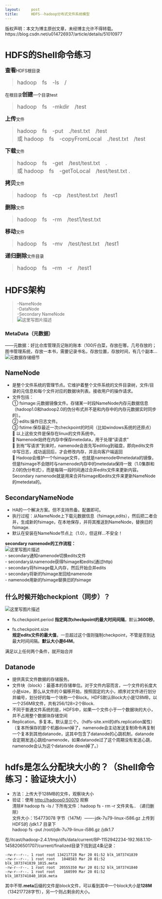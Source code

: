 ```yaml
---
layout:     post
title:      HDFS--hadoop分布式文件系统模型
---
```

<div id="article_content" class="article_content clearfix csdn-tracking-statistics" data-pid="blog" data-mod="popu_307" data-dsm="post">
								<div class="article-copyright">
					版权声明：本文为博主原创文章，未经博主允许不得转载。					https://blog.csdn.net/u014726937/article/details/51010977				</div>
								            <div id="content_views" class="markdown_views prism-atom-one-dark">
							<!-- flowchart 箭头图标 勿删 -->
							<svg xmlns="http://www.w3.org/2000/svg" style="display: none;"><path stroke-linecap="round" d="M5,0 0,2.5 5,5z" id="raphael-marker-block" style="-webkit-tap-highlight-color: rgba(0, 0, 0, 0);"></path></svg>
							<h1 id="hdfs的shell命令练习">HDFS的Shell命令练习</h1>

<p><font size="4"><strong>查看</strong></font>HDFS根目录</p>

<blockquote>
  <p><font size="4"> hadoop　fs　-ls　/</font></p>
</blockquote>

<p>在根目录<font size="4"><strong>创建</strong></font>一个目录test</p>

<blockquote>
  <p><font size="4">hadoop　fs　-mkdir　/test </font></p>
</blockquote>

<p><font size="4"><strong>上传</strong></font>文件</p>

<blockquote>
  <p><font size="4">hadoop　fs　-put　./test.txt　/test　 <br>
  或 hadoop　fs　-copyFromLocal　./test.txt　/test</font></p>
</blockquote>

<p><font size="4"><strong>下载</strong></font>文件</p>

<blockquote>
  <p><font size="4">hadoop　fs　-get　/test/test.txt　. <br>
  或 hadoop　fs　-getToLocal　/test/test.txt .</font></p>
</blockquote>

<p><font size="4"><strong>拷贝</strong></font>文件</p>

<blockquote>
  <p><font size="4">hadoop　fs　-cp　/test/test.txt　/test1  </font></p>
</blockquote>

<p><font size="4"><strong>删除</strong></font>文件</p>

<blockquote>
  <p><font size="4">hadoop　fs　-rm　/test1/test.txt </font></p>
</blockquote>

<p><font size="4"><strong>移动</strong></font>文件</p>

<blockquote>
  <p><font size="4">hadoop　fs　-mv　/test/test.txt　/test1  </font></p>
</blockquote>

<p><font size="4"><strong>递归删除</strong></font>文件目录</p>

<blockquote>
  <p><font size="4">hadoop　fs　–rm　-r　/test1　   </font></p>
</blockquote>



<h1 id="hdfs架构">HDFS架构</h1>

<blockquote>
  <p>-NameNode <br>
       -DataNode <br>
       -Secondary NameNode <br>
   <img src="https://img-blog.csdn.net/20160330090459841" alt="这里写图片描述" title=""></p>
</blockquote>



<h3 id="metadata元数据">MetaData（元数据）</h3>

<p>——元数据：好比仓库管理员记账的账本（100斤白菜，存放在哪，几号存放的； <br>
图书管理系统，存放一本书，需要记录书名，存放位置，存放时间，有几个副本… <br>
<img src="https://img-blog.csdn.net/20160330090750830" alt="元数据存储细节" title=""></p>



<h2 id="namenode">NameNode</h2>

<ul>
<li>是整个文件系统的管理节点。它维护着整个文件系统的文件目录树，文件/目录的元信息和每个文件对应的数据块列表。接收用户的操作请求。</li>
<li>文件包括： <br>
①   fsimage:元数据镜像文件。存储某一时段NameNode内存元数据信息（hadoop1.0和hadoop2.0的伪分布式并不是和内存中的内存元数据实时同步的）。 <br>
②   edits:操作日志文件。 <br>
③   fstime:保存最近一次checkpoint的时间（比如windows系统的还原点） <br>
   以上这些文件是保存在linux的文件系统中。 <br>
   Namenode始终在内存中保存metedata，用于处理“读请求” <br>
   到有“写请求”到来时，namenode会首先写editlog到磁盘，即向edits文件中写日志，成功返回后，才会修改内存，并且向客户端返回 <br>
   Hadoop会维护一个fsimage文件，也就是namenode中metedata的镜像，但是fsimage不会随时与namenode内存中的metedata保持一致（1.0集群和2.0的伪分布式），而是每隔一段时间通过合并edits文件来更新内容。Secondary namenode就是用来合并fsimage和edits文件来更新NameNode的metedata的。</li>
</ul>



<h2 id="secondarynamenode">SecondaryNameNode</h2>

<ul>
<li>HA的一个解决方案。但不支持热备。配置即可。</li>
<li>执行过程：从NameNode上下载元数据信息（fsimage,edits），然后把二者合并，生成新的fsimage，在本地保存，并将其推送到NameNode，替换旧的fsimage.</li>
<li>默认在安装在NameNode节点上（1.0），但这样…不安全！</li>
</ul>

<p><strong>secondary namenode的工作流程：</strong> <br>
<img src="https://img-blog.csdn.net/20160330090903552" alt="这里写图片描述" title=""> <br>
- secondary通知namenode切换edits文件 <br>
 - secondary从namenode获得fsimage和edits(通过http) <br>
 - secondary将fsimage载入内存，然后开始合并edits <br>
 - secondary将新的fsimage发回给namenode <br>
 - namenode用新的fsimage替换旧的fsimage</p>



<h2 id="什么时候开始checkpiont同步">什么时候开始checkpiont（同步）？</h2>

<p><img src="https://img-blog.csdn.net/20160330091134491" alt="这里写图片描述" title=""></p>

<ul>
<li><p>fs.checkpoint.period <strong>指定两次checkpoint的最大时间间隔</strong>，默认<strong>3600秒</strong>。</p></li>
<li><p>fs.checkpoint.size <br>
<strong>规定edits文件的最大值</strong>，一旦超过这个值则强制checkpoint，不管是否到达最大时间间隔。<strong>默认大小是64M</strong>。</p></li>
</ul>

<p>满足以上任何两个条件，就开始合并</p>

<h2 id="datanode"><strong>Datanode</strong></h2>

<ul>
<li>提供真实文件数据的存储服务。</li>
<li>文件块（block）：最基本的存储单位。对于文件内容而言，一个文件的长度大小是size，那么从文件的０偏移开始，按照固定的大小，顺序对文件进行划分并编号，划分好的每一个块称一个Block。HDFS默认Block大小是128MB，以一个256MB文件，共有256/128=2个Block.</li>
<li>不同于普通文件系统的是，HDFS中，如果一个文件小于一个数据块的大小，并不占用整个数据块存储空间</li>
<li>Replication。多复本。默认是三个。（hdfs-site.xml的dfs.replication属性） <br>
（复本所保存的那个机器down掉了，namenode会主动发送复制命令再复制一个复本到其他datanode，这其中包含了datanode的心跳机制，datanode会定期发送心跳给namenode，如果datanode过了这个周期没有发送心跳，namenode会认为这个datanode down掉了。）</li>
</ul>



<h1 id="hdfs是怎么分配块大小的shell命令练习验证块大小">hdfs是怎么分配块大小的？（Shell命令练习：验证块大小）</h1>

<ul>
<li>方法：上传大于128MB的文件，观察块大小</li>
<li>验证：使用 <a href="http://hadoop0:50070" rel="nofollow">http://hadoop0:50070</a> 观察 <br>
清除# hadoop fs -ls / 下所有文件：hadoop fs - rm –r 文件夹名..  （递归删除） <br>
文件大小：154773078 字节（147M）——-jdk-7u79-linux-i586.gz  上传到HDFS的  /jdk1.7 目录下 <br>
hadoop fs -put /root/jdk-7u79-linux-i586.gz /jdk1.7</li>
</ul>

<p>在/itcast/hadoop-2.4.1/tmp/dfs/data/current/BP-1152942234-192.168.1.10-1458206501707/current/finalized目录下找到这4条记录：</p>



<pre class="prettyprint"><code class=" hljs brainfuck"><span class="hljs-literal">-</span><span class="hljs-comment">rw</span><span class="hljs-literal">-</span><span class="hljs-comment">r</span><span class="hljs-literal">-</span><span class="hljs-literal">-</span><span class="hljs-comment">r</span><span class="hljs-literal">-</span><span class="hljs-literal">-</span><span class="hljs-string">.</span> <span class="hljs-comment">1</span> <span class="hljs-comment">root</span> <span class="hljs-comment">root</span> <span class="hljs-comment">134217728</span> <span class="hljs-comment">Mar</span> <span class="hljs-comment">20</span> <span class="hljs-comment">01:52</span> <span class="hljs-comment">blk_1073741839</span>
<span class="hljs-literal">-</span><span class="hljs-comment">rw</span><span class="hljs-literal">-</span><span class="hljs-comment">r</span><span class="hljs-literal">-</span><span class="hljs-literal">-</span><span class="hljs-comment">r</span><span class="hljs-literal">-</span><span class="hljs-literal">-</span><span class="hljs-string">.</span> <span class="hljs-comment">1</span> <span class="hljs-comment">root</span> <span class="hljs-comment">root</span>   <span class="hljs-comment">1048583</span> <span class="hljs-comment">Mar</span> <span class="hljs-comment">20</span> <span class="hljs-comment">01:52</span> <span class="hljs-comment">blk_1073741839_1015</span><span class="hljs-string">.</span><span class="hljs-comment">meta</span>
<span class="hljs-literal">-</span><span class="hljs-comment">rw</span><span class="hljs-literal">-</span><span class="hljs-comment">r</span><span class="hljs-literal">-</span><span class="hljs-literal">-</span><span class="hljs-comment">r</span><span class="hljs-literal">-</span><span class="hljs-literal">-</span><span class="hljs-string">.</span> <span class="hljs-comment">1</span> <span class="hljs-comment">root</span> <span class="hljs-comment">root</span>  <span class="hljs-comment">20555350</span> <span class="hljs-comment">Mar</span> <span class="hljs-comment">20</span> <span class="hljs-comment">01:52</span> <span class="hljs-comment">blk_1073741840</span>
<span class="hljs-literal">-</span><span class="hljs-comment">rw</span><span class="hljs-literal">-</span><span class="hljs-comment">r</span><span class="hljs-literal">-</span><span class="hljs-literal">-</span><span class="hljs-comment">r</span><span class="hljs-literal">-</span><span class="hljs-literal">-</span><span class="hljs-string">.</span> <span class="hljs-comment">1</span> <span class="hljs-comment">root</span> <span class="hljs-comment">root</span>    <span class="hljs-comment">160599</span> <span class="hljs-comment">Mar</span> <span class="hljs-comment">20</span> <span class="hljs-comment">01:52</span> <span class="hljs-comment">blk_1073741840_1016</span><span class="hljs-string">.</span><span class="hljs-comment">meta</span></code></pre>

<p>其中不带<strong>.meta</strong>后缀的文件是block文件，可以看到其中一个block大小是<strong>128M</strong>（134217728字节），另一个则占剩余的大小。</p>            </div>
						<link href="https://csdnimg.cn/release/phoenix/mdeditor/markdown_views-9e5741c4b9.css" rel="stylesheet">
                </div>